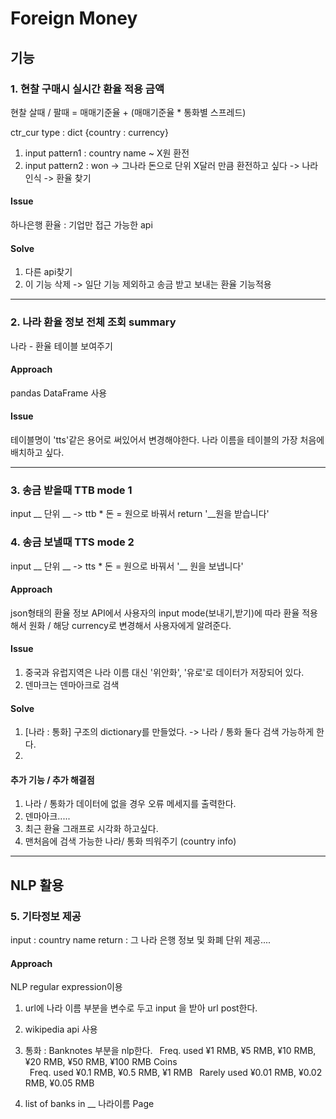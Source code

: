 # Foreign Money

##  기능

### 1. 현찰 구매시 실시간 환율 적용 금액
현찰 살때 / 팔때 = 매매기준율 + (매매기준율 * 통화별 스프레드) 

ctr_cur 
type : dict {country : currency}
1. input pattern1  : country name ~ X원 환전 
2. input pattern2 : won -> 그나라 돈으로
단위 X달러 만큼 환전하고 싶다 -> 나라 인식 -> 환율 찾기

#### Issue 
하나은행 환율 : 기업만 접근 가능한 api

#### Solve
1. 다른 api찾기
2. 이 기능 삭제
-> 일단 기능 제외하고 송금 받고 보내는 환율 기능적용

--------------------------------------------

### 2. 나라 환율 정보 전체 조회 summary
나라 - 환율 테이블 보여주기
#### Approach
pandas DataFrame 사용

#### Issue
테이블명이 'tts'같은 용어로 써있어서 변경해야한다.
나라 이름을 테이블의 가장 처음에 배치하고 싶다.

--------------------------------------------

### 3. 송금 받을때  TTB mode 1
input __ 단위 __ -> ttb * 돈 = 원으로 바꿔서 return '__원을 받습니다'

### 4. 송금 보낼때 TTS mode 2
input __ 단위 __ -> tts * 돈 = 원으로 바꿔서 '__ 원을 보냅니다'

#### Approach
json형태의 환율 정보 API에서 사용자의 input mode(보내기,받기)에 따라 환율 적용해서 원화 / 해당 currency로 변경해서 사용자에게 알려준다.

#### Issue
1. 중국과 유럽지역은 나라 이름 대신 '위안화', '유로'로 데이터가 저장되어 있다. 
2. 덴마크는 덴마아크로 검색

#### Solve
1. [나라 : 통화] 구조의 dictionary를 만들었다. -> 나라 / 통화 둘다 검색 가능하게 한다.
2. 

#### 추가 기능 / 추가 해결점
1. 나라 / 통화가 데이터에 없을 경우 오류 메세지를 출력한다.
2. 덴마아크.....
3. 최근 환율 그래프로 시각화 하고싶다.
4. 맨처음에 검색 가능한 나라/ 통화 띄워주기 (country info)

--------------------------------------------


## NLP 활용
### 5. 기타정보 제공
input : country name
return : 그 나라 은행 정보 및 화폐 단위 제공....


#### Approach 
NLP regular expression이용

1. url에 나라 이름 부분을 변수로 두고 input 을 받아 url post한다.

2. wikipedia api 사용

3. 통화 : Banknotes 부분을 nlp한다.
 Freq. used	¥1 RMB, ¥5 RMB, ¥10 RMB, ¥20 RMB, ¥50 RMB, ¥100 RMB
Coins	
 Freq. used	¥0.1 RMB, ¥0.5 RMB, ¥1 RMB
 Rarely used	¥0.01 RMB, ¥0.02 RMB, ¥0.05 RMB

4. list of banks in __ 나라이름 Page
